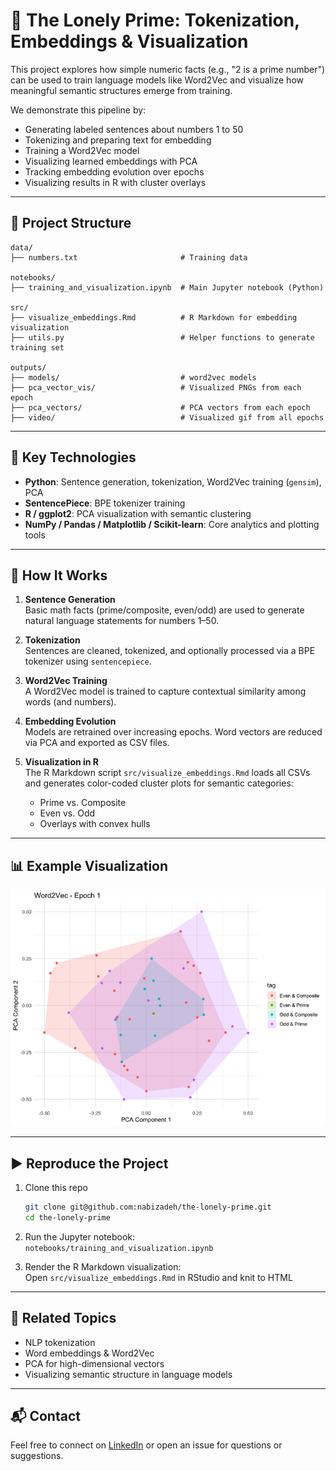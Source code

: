 # 🧠 The Lonely Prime: Tokenization, Embeddings & Visualization

This project explores how simple numeric facts (e.g., "2 is a prime number") can be used to train language models like Word2Vec and visualize how meaningful semantic structures emerge from training.

We demonstrate this pipeline by:
- Generating labeled sentences about numbers 1 to 50
- Tokenizing and preparing text for embedding
- Training a Word2Vec model
- Visualizing learned embeddings with PCA
- Tracking embedding evolution over epochs
- Visualizing results in R with cluster overlays

---

## 📁 Project Structure

```
data/
├── numbers.txt                       # Training data

notebooks/
├── training_and_visualization.ipynb  # Main Jupyter notebook (Python)

src/
├── visualize_embeddings.Rmd          # R Markdown for embedding visualization
├── utils.py                          # Helper functions to generate training set

outputs/
├── models/                           # word2vec models
├── pca_vector_vis/                   # Visualized PNGs from each epoch
├── pca_vectors/                      # PCA vectors from each epoch
├── video/                            # Visualized gif from all epochs

```

---

## 🔧 Key Technologies

- **Python**: Sentence generation, tokenization, Word2Vec training (`gensim`), PCA
- **SentencePiece**: BPE tokenizer training
- **R / ggplot2**: PCA visualization with semantic clustering
- **NumPy / Pandas / Matplotlib / Scikit-learn**: Core analytics and plotting tools

---

## 🧪 How It Works

1. **Sentence Generation**  
   Basic math facts (prime/composite, even/odd) are used to generate natural language statements for numbers 1–50.

2. **Tokenization**  
   Sentences are cleaned, tokenized, and optionally processed via a BPE tokenizer using `sentencepiece`.

3. **Word2Vec Training**  
   A Word2Vec model is trained to capture contextual similarity among words (and numbers).

4. **Embedding Evolution**  
   Models are retrained over increasing epochs. Word vectors are reduced via PCA and exported as CSV files.

5. **Visualization in R**  
   The R Markdown script `src/visualize_embeddings.Rmd` loads all CSVs and generates color-coded cluster plots for semantic categories:
   - Prime vs. Composite  
   - Even vs. Odd  
   - Overlays with convex hulls

---

## 📊 Example Visualization

![Embedding Evolution](outputs/video/embedding_evolution.gif)

---

## ▶️ Reproduce the Project

1. Clone this repo  
   ```bash
   git clone git@github.com:nabizadeh/the-lonely-prime.git
   cd the-lonely-prime
   ```

2. Run the Jupyter notebook:  
   `notebooks/training_and_visualization.ipynb`

3. Render the R Markdown visualization:  
   Open `src/visualize_embeddings.Rmd` in RStudio and knit to HTML

---

## 📎 Related Topics

- NLP tokenization
- Word embeddings & Word2Vec
- PCA for high-dimensional vectors
- Visualizing semantic structure in language models

---

## 📬 Contact

Feel free to connect on [LinkedIn](https://www.linkedin.com/in/mo-nabi) or open an issue for questions or suggestions.
